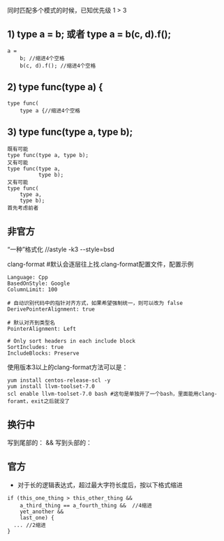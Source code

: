 同时匹配多个模式的时候，已知优先级 1 > 3


## 1) type a = b; 或者 type a = b(c, d).f();
```
a =
    b; //缩进4个空格
    b(c, d).f(); //缩进4个空格
```
## 2) type func(type a) {
```
type func(
    type a {//缩进4个空格
```
## 3) type func(type a, type b);
```
既有可能
type func(type a, type b);
又有可能
type func(type a,
          type b);
又有可能
type func(
    type a,
    type b);
首先考虑前者
```

## 非官方

“一种”格式化
//astyle -k3 --style=bsd <file>

clang-format <file> #默认会逐层往上找.clang-format配置文件，配置示例
```
Language: Cpp
BasedOnStyle: Google
ColumnLimit: 100

# 自动识别代码中的指针对齐方式，如果希望强制统一，则可以改为 false
DerivePointerAlignment: true

# 默认对齐到类型名
PointerAlignment: Left

# Only sort headers in each include block
SortIncludes: true
IncludeBlocks: Preserve
```
使用版本3以上的clang-format方法可以是：
```
yum install centos-release-scl -y
yum install llvm-toolset-7.0
scl enable llvm-toolset-7.0 bash #这句是单独开了一个bash，里面能用clang-foramt，exit之后就没了
```

## 换行中
写到尾部的：
&&
写到头部的：


## 官方
* 对于长的逻辑表达式，超过最大字符长度后，按以下格式缩进
```
if (this_one_thing > this_other_thing &&
    a_third_thing == a_fourth_thing &&  //4缩进
    yet_another &&
    last_one) {
  ... //2缩进
}

